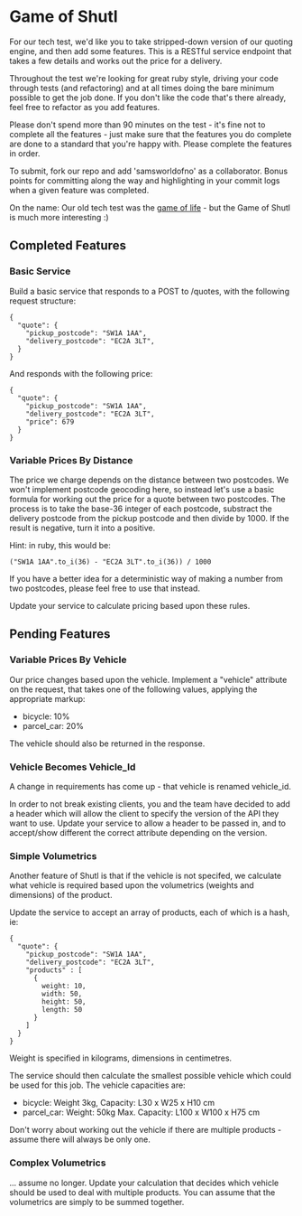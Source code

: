 # Game of Shutl

For our tech test, we'd like you to take stripped-down version of our quoting engine, and then add some features. This is a RESTful service endpoint that takes a few details and works out the price for a delivery.

Throughout the test we're looking for great ruby style, driving your code through tests (and refactoring) and at all times doing the bare minimum possible to get the job done. If you don't like the code that's there already, feel free to refactor as you add features.

Please don't spend more than 90 minutes on the test - it's fine not to complete all the features - just make sure that the features you do complete are done to a standard that you're happy with. Please complete the features in order.

To submit, fork our repo and add 'samsworldofno' as a collaborator. Bonus points for committing along the way and highlighting in your commit logs when a given feature was completed.

On the name: Our old tech test was the [game of life](http://en.wikipedia.org/wiki/Conway's_Game_of_Life) - but the Game of Shutl is much more interesting :)

## Completed Features

### Basic Service

Build a basic service that responds to a POST to /quotes, with the following request structure:

    {
      "quote": {
        "pickup_postcode": "SW1A 1AA",
        "delivery_postcode": "EC2A 3LT",
      }
    }

And responds with the following price:

    {
      "quote": {
        "pickup_postcode": "SW1A 1AA",
        "delivery_postcode": "EC2A 3LT",
        "price": 679
      }
    }


### Variable Prices By Distance

The price we charge depends on the distance between two postcodes. We won't implement postcode geocoding here, so instead let's use a basic formula for working out the price for a quote between two postcodes. The process is to take the base-36 integer of each postcode, substract the delivery postcode from the pickup postcode and then divide by 1000. If the result is negative, turn it into a positive.

Hint: in ruby, this would be:

    ("SW1A 1AA".to_i(36) - "EC2A 3LT".to_i(36)) / 1000

If you have a better idea for a deterministic way of making a number from two postcodes, please feel free to use that instead.

Update your service to calculate pricing based upon these rules.

## Pending Features

### Variable Prices By Vehicle

Our price changes based upon the vehicle. Implement a "vehicle" attribute on the request, that takes one of the following values, applying the appropriate markup:

* bicycle: 10%
* parcel_car: 20%

The vehicle should also be returned in the response.

### Vehicle Becomes Vehicle_Id

A change in requirements has come up - that vehicle is renamed vehicle_id.

In order to not break existing clients, you and the team have decided to add a header which will allow the client to specify the version of the API they want to use. Update your service to allow a header to be passed in, and to accept/show different the correct attribute depending on the version.

### Simple Volumetrics

Another feature of Shutl is that if the vehicle is not specifed, we calculate what vehicle is required based upon the volumetrics (weights and dimensions) of the product.

Update the service to accept an array of products, each of which is a hash, ie:

    {
      "quote": {
        "pickup_postcode": "SW1A 1AA",
        "delivery_postcode": "EC2A 3LT",
        "products" : [
          {
            weight: 10,
            width: 50,
            height: 50,
            length: 50
          }
        ]
      }
    }

Weight is specified in kilograms, dimensions in centimetres.

The service should then calculate the smallest possible vehicle which could be used for this job. The vehicle capacities are:

* bicycle: Weight 3kg, Capacity: L30 x W25 x H10 cm
* parcel_car: Weight: 50kg Max. Capacity: L100 x W100 x H75 cm

Don't worry about working out the vehicle if there are multiple products - assume there will always be only one.

### Complex Volumetrics

... assume no longer. Update your calculation that decides which vehicle should be used to deal with multiple products. You can assume that the volumetrics are simply to be summed together.
